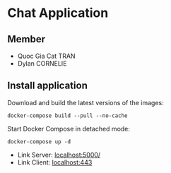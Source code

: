 # Chat Application

## Member

- Quoc Gia Cat TRAN
- Dylan CORNELIE

## Install application

Download and build the latest versions of the images:

`docker-compose build --pull --no-cache`

Start Docker Compose in detached mode:

`docker-compose up -d`

- Link Server: [localhost:5000/](http://localhost:5000/)
- Link Client: [localhost:443](https://localhost)